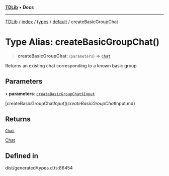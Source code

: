[**TDLib**](../../../../../../README.md) • **Docs**

***

[TDLib](../../../../../../modules.md) / [index](../../../../../README.md) / [types](../../../README.md) / [default](../README.md) / createBasicGroupChat

# Type Alias: createBasicGroupChat()

> **createBasicGroupChat**: (`parameters`) => [`Chat`](Chat-1.md)

Returns an existing chat corresponding to a known basic group

## Parameters

• **parameters**: [`createBasicGroupChat$Input`](createBasicGroupChat$Input.md)

[createBasicGroupChat$Input](createBasicGroupChat$Input.md)

## Returns

[`Chat`](Chat-1.md)

[Chat](Chat-1.md)

## Defined in

dist/generated/types.d.ts:86454
